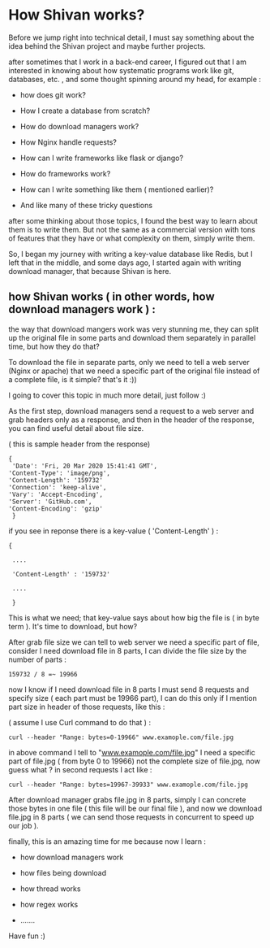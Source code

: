# How Shivan works?

Before we jump right into technical detail, I must say something about the idea behind the Shivan project and maybe further projects.

after sometimes that I work in a back-end career, I figured out that I am interested in knowing about how systematic programs work like git, databases, etc. , and some thought spinning around my head, for example :

- how does git work?

- How I create a database from scratch?

- How do download managers work?

- How Nginx handle requests?

- How can I write frameworks like flask or django?

- How do frameworks work?

- How can I write something like them ( mentioned earlier)?

- And like many of these tricky questions

after some thinking about those topics, I found the best way to learn about them is to write them. But not the same as a commercial version with tons of features that they have or what complexity on them, simply write them.

So, I began my journey with writing a key-value database like Redis, but I left that in the middle, and some days ago, I started again with writing download manager, that because Shivan is here.

## how Shivan works ( in other words, how download managers work ) :

the way that download mangers work was very stunning me, they can split up the original file in some parts and download them separately in parallel time, but how they do that?

To download the file in separate parts, only we need to tell a web server (Nginx or apache) that we need a specific part of the original file instead of a complete file, is it simple? that's it :))

I going to cover this topic in much more detail, just follow :)

As the first step, download managers send a request to a web server and grab headers only as a response, and then in the header of the response, you can find useful detail about file size.

( this is sample header from the response)

```
{
 'Date': 'Fri, 20 Mar 2020 15:41:41 GMT', 
'Content-Type': 'image/png',
'Content-Length': '159732'
'Connection': 'keep-alive', 
'Vary': 'Accept-Encoding', 
'Server': 'GitHub.com', 
'Content-Encoding': 'gzip'
 }
```

if you see in reponse there is a key-value ( 'Content-Length' ) :

```
{

 ....

 'Content-Length' : '159732'

 ....

 }
```

This is what we need; that key-value says about how big the file is ( in byte term ). It's time to download, but how?

After grab file size we can tell to web server we need a specific part of file, consider I need download file in 8 parts, I can divide the file size by the number of parts :

```
159732 / 8 =~ 19966 
```

now I know if I need download file in 8 parts I must send 8 requests and specify size ( each part must be 19966 part), I can do this only if I mention part size in header of those requests, like this :

( assume I use Curl command to do that ) :

```
curl --header "Range: bytes=0-19966" www.examople.com/file.jpg
```

in above command I tell to "www.examople.com/file.jpg" I need a specific part of file.jpg ( from byte 0 to 19966) not the complete size of file.jpg, now guess what ? in second requests I act like :

```
curl --header "Range: bytes=19967-39933" www.examople.com/file.jpg
```

After download manager grabs file.jpg in 8 parts, simply I can concrete those bytes in one file ( this file will be our final file ), and now we download file.jpg in 8 parts ( we can send those requests in concurrent to speed up our job ).

finally, this is an amazing time for me because now I learn :

- how download managers work

- how files being download

- how thread works

- how regex works 

- .......

Have fun :)
